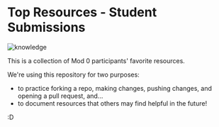 # Top Resources - Student Submissions
![knowledge](https://media.tenor.com/images/508aed702ed7d1ed953d09ec4857e265/tenor.gif)

This is a collection of Mod 0 participants' favorite resources.

We're using this repository for two purposes:

- to practice forking a repo, making changes, pushing changes, and opening a pull request, and...
- to document resources that others may find helpful in the future!

:D
